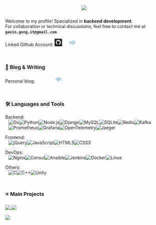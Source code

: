 <h1 align="center">
    <img src="https://readme-typing-svg.demolab.com?font=Fira+Code&weight=600&size=30&duration=2000&pause=1000&repeat=false&random=true&width=450&height=44&lines=Hey+there!+I'm+Gavin+Gong">
</h1>

Welcome to my profile! Specialized in **backend development**.<br>
For collaboration or technical discussions, feel free to contact me at **`gavin.gong.it@gmail.com`**.

Linked Github Account: <code><a href="https://github.com/ggw2021" title="ggw2021" style="text-decoration:none"><img height="24" src="imgs/icons/github_ggw2021.drawio.svg"></a></code>

<br>

### 📝 Blog & Writing

Personal blog: <code height="2"><a href="https://gxblogs.com" title="gxblogs.com" style="text-decoration:none"><img height="24" src="imgs/icons/gxblogs.drawio.svg"></a></code>

<br>

### 🛠️ Languages and Tools

Backend:
<p style="display: flex; flex-wrap: wrap; margin: 10px; margin-top: -14px;">
  <img alt="Go" src="https://img.shields.io/badge/-Go-00ADD8?style=flat-square&logo=go&logoColor=white" />
  <img alt="Python" src="https://img.shields.io/badge/-Python-3776AB?style=flat-square&logo=python&logoColor=white" />
  <img alt="Node.js" src="https://img.shields.io/badge/-Node.js-339933?style=flat-square&logo=nodedotjs&logoColor=white" />
  <img alt="Django" src="https://img.shields.io/badge/-Django-092E20?style=flat-square&logo=django&logoColor=white" />
  <img alt="MySQL" src="https://img.shields.io/badge/-MySQL-4479A1?style=flat-square&logo=mysql&logoColor=white" />
  <img alt="SQLite" src="https://img.shields.io/badge/-SQLite-003B57?style=flat-square&logo=sqlite&logoColor=white" />
  <img alt="Redis" src="https://img.shields.io/badge/-Redis-DC382D?style=flat-square&logo=redis&logoColor=white" />
  <img alt="Kafka" src="https://img.shields.io/badge/-Kafka-231F20?style=flat-square&logo=apachekafka&logoColor=white" />
  <img alt="Prometheus" src="https://img.shields.io/badge/-Prometheus-E6522C?style=flat-square&logo=prometheus&logoColor=white" />
  <img alt="Grafana" src="https://img.shields.io/badge/-Grafana-F46800?style=flat-square&logo=grafana&logoColor=white" />
  <img alt="OpenTelemetry" src="https://img.shields.io/badge/-OpenTelemetry-000000?style=flat-square&logo=opentelemetry&logoColor=white" />
  <img alt="Jaeger" src="https://img.shields.io/badge/-Jaeger-66CFE3?style=flat-square&logo=jaeger&logoColor=white" />
</p>

Frontend:
<p style="display: flex; flex-wrap: wrap; margin: 10px; margin-top: -14px;">
  <img alt="jQuery" src="https://img.shields.io/badge/-jQuery-0769AD?style=flat-square&logo=jquery&logoColor=white" />
  <img alt="JavaScript" src="https://img.shields.io/badge/-JavaScript-F7DF1E?style=flat-square&logo=javascript&logoColor=black" />
  <img alt="HTML5" src="https://img.shields.io/badge/-HTML5-E34F26?style=flat-square&logo=html5&logoColor=white" />
  <img alt="CSS3" src="https://img.shields.io/badge/-CSS3-1572B6?style=flat-square&logo=css3&logoColor=white" />
</p>

DevOps:
<p style="display: flex; flex-wrap: wrap; margin: 10px; margin-top: -14px;">
  <img alt="Nginx" src="https://img.shields.io/badge/-Nginx-009639?style=flat-square&logo=nginx&logoColor=white" />
  <img alt="Consul" src="https://img.shields.io/badge/-Consul-F24C1E?style=flat-square&logo=consul&logoColor=white" />
  <img alt="Ansible" src="https://img.shields.io/badge/-Ansible-EE0000?style=flat-square&logo=ansible&logoColor=white" />
  <img alt="Jenkins" src="https://img.shields.io/badge/-Jenkins-D24939?style=flat-square&logo=jenkins&logoColor=black" />
  <img alt="Docker" src="https://img.shields.io/badge/-Docker-2496ED?style=flat-square&logo=docker&logoColor=white" />
  <img alt="Linux" src="https://img.shields.io/badge/-Linux-FCC624?style=flat-square&logo=linux&logoColor=black" />
</p>

Others:
<p style="display: flex; flex-wrap: wrap; margin: 10px; margin-top: -14px;">
  <img alt="C" src="https://img.shields.io/badge/-C-A8B9CC?style=flat-square&logo=c&logoColor=white" />
  <img alt="C++" src="https://img.shields.io/badge/-C++-00599C?style=flat-square&logo=cplusplus&logoColor=white" />
  <img alt="Unity" src="https://img.shields.io/badge/-Unity-000000?style=flat-square&logo=unity&logoColor=white" />
</p>

<br>

### ⭐️ Main Projects 
<p>
  <a href="https://github.com/ggw2021/book-flow">
    <img align="center" src="https://github-readme-stats.vercel.app/api/pin/?username=ggw2021&repo=book-flow&theme=react&border_color=61dafc&border_radius=10" />
  </a>
  <a href="https://github.com/gw-gong/code-comment-analyzer">
    <img align="center" src="https://github-readme-stats.vercel.app/api/pin/?username=gw-gong&repo=code-comment-analyzer&theme=react&border_color=61dafc&border_radius=10" />
  </a>
</p>

<p>
  <a href="https://github.com/gw-gong/gwkit-go">
    <img align="center" src="https://github-readme-stats.vercel.app/api/pin/?username=gw-gong&repo=gwkit-go&theme=react&border_color=61dafc&border_radius=10" />
  </a>
</p>
